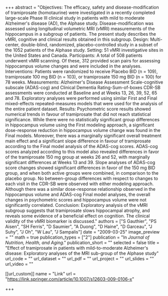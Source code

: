 +++
abstract = "Objectives: The efficacy, safety and disease-modification of tramiprosate (homotaurine) were investigated in a recently completed large-scale Phase III clinical study in patients with mild to moderate Alzheimer's disease (AD), the Alphase study. Disease-modification was assessed using longitudinal volumetric MRI (vMRI) measurements of the hippocampus in a subgroup of patients. The present study describes the vMRI, cognitive and clinical results obtained in this subgroup. Design: Multi-center, double-blind, randomized, placebo-controlled study in a subset of the 1052 patients of the Alphase study. Setting: 51 vMRI investigative sites in the United States and Canada. Participants: A total of 508 patients underwent vMRI scanning. Of these, 312 provided scan pairs for assessing hippocampus volume changes and were included in the analyses. Interventions: Patients were randomized to receive Placebo BID (n = 109), tramiprosate 100 mg BID (n = 103), or tramiprosate 150 mg BID (n = 100) for 78 weeks. Measurements: Alzheimer's Disease Assessment Scale-cognitive subscale (ADAS-cog) and Clinical Dementia Rating-Sum-of-boxes CDR-SB assessments were conducted at Baseline and at Weeks 13, 26, 39, 52, 65 and 78. Exploratory analyses were performed using similar First and Final mixed-effects repeated-measures models that were used for the analysis of the entire patient dataset. Results: Psychometric score results showed numerical trends in favour of tramiprosate that did not reach statistical significance. While there were no statistically significant group differences in hippocampus volume using the First modeling approach, a significant dose-response reduction in hippocampus volume change was found in the Final models. Moreover, there was a marginally significant overall treatment main effect and a significant slope difference in favour of tramiprosate according to the Final model analysis of the ADAS-cog scores. ADAS-cog scores analyzed according to this model also revealed differences in favor of the tramiprosate 150 mg group at weeks 26 and 52, with marginally significant differences at Weeks 13 and 39. Slope analyses of ADAS-cog score changes showed significant differences in favor of the 150 mg BID group, and when both active groups were combined, in comparison to the placebo group. No between-group differences with respect to changes to each visit in the CDR-SB were observed with either modeling approach. Although there was a similar dose-response relationship observed in the hippocampus volume and ADAS-cog Final model analyses, the overall changes in psychometric scores and hippocampus volume were not significantly correlated. Conclusion: Exploratory analysis of the vMRI subgroup suggests that tramiprosate slows hippocampal atrophy, and reveals some evidence of a beneficial effect on cognition. The clinical validity of the vMRI biomarker is discussed."
authors = ["S Gauthier", "PS Aisen", "SH Ferris", "D Saumier", "A Duong", "D Haine", "D Garceau", "J Suhy", "J Oh", "W Lau", "J Sampalis"]
date = "2009-03-25"
image_preview = ""
math = true
publication_types = ["2"]
publication = "In *Journal of Nutrition, Health, and Aging*."
publication_short = ""
selected = false
title = "Effect of tramiprosate in patients with mild-to-moderate Alzheimer's disease: Exploratory analyses of the MRI sub-group of the Alphase study"
url_code = ""
url_dataset = ""
url_pdf = ""
url_project = ""
url_slides = ""
url_video = ""

[[url_custom]]
name = "Link"
url = "https://link.springer.com/article/10.1007/s12603-009-0106-x"

+++

